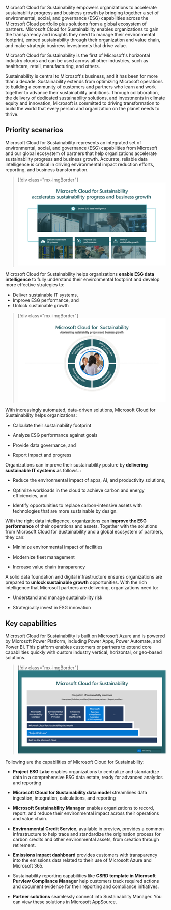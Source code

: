 Microsoft Cloud for Sustainability empowers organizations to accelerate sustainability progress and business growth by bringing together a set of environmental, social, and governance (ESG) capabilities across the Microsoft Cloud portfolio plus solutions from a global ecosystem of partners. Microsoft Cloud for Sustainability enables organizations to gain the transparency and insights they need to manage their environmental footprint, embed sustainability through their organization and value chain, and make strategic business investments that drive value.

Microsoft Cloud for Sustainability is the first of Microsoft's horizontal industry clouds and can be used across all other industries, such as healthcare, retail, manufacturing, and others.

Sustainability is central to Microsoft's business, and it has been for more than a decade. Sustainability extends from optimizing Microsoft operations to building a community of customers and partners who learn and work together to advance their sustainability ambitions. Through collaboration, the delivery of dedicated sustainability solutions, and investments in climate equity and innovation, Microsoft is committed to driving transformation to build the world that every person and organization on the planet needs to thrive.

## Priority scenarios

Microsoft Cloud for Sustainability represents an integrated set of environmental, social, and governance (ESG) capabilities from Microsoft and our global ecosystem of partners that help organizations accelerate sustainability progress and business growth. Accurate, reliable data intelligence is critical in driving environmental impact reduction efforts, reporting, and business transformation.

> [!div class="mx-imgBorder"]
> [![Diagram showing how Microsoft Cloud for Sustainability accelerates sustainability progress and business growth.](../media/accelerate.png)](../media/accelerate.png#lightbox)

Microsoft Cloud for Sustainability helps organizations **enable ESG  data intelligence** to fully understand their environmental footprint and develop more effective strategies to:

- Deliver sustainable IT systems,
- Improve ESG performance, and
- Unlock sustainable growth

> [!div class="mx-imgBorder"]
> [![Diagram showing how Microsoft Cloud for Sustainability accelerates sustainability progress and business growth in a wheel format.](../media/wheel.png)](../media/wheel.png#lightbox)

With increasingly automated, data-driven solutions, Microsoft Cloud for Sustainability helps organizations:

- Calculate their sustainability footprint

- Analyze ESG performance against goals

- Provide data governance, and

- Report impact and progress

Organizations can improve their sustainability posture by **delivering sustainable IT systems** as follows. :

- Reduce the environmental impact of apps, AI, and productivity solutions,

- Optimize workloads in the cloud to achieve carbon and energy efficiencies, and

- Identify opportunities to replace carbon-intensive assets with technologies that are more sustainable by design.

With the right data intelligence, organizations can **improve the ESG performance** of their operations and assets. Together with the solutions from Microsoft Cloud for Sustainability and a global ecosystem of partners, they can:

- Minimize environmental impact of facilities

- Modernize fleet management

- Increase value chain transparency

A solid data foundation and digital infrastructure ensures organizations are prepared to **unlock sustainable growth** opportunities. With the rich intelligence that Microsoft partners are delivering, organizations need to:

- Understand and manage sustainability risk

- Strategically invest in ESG innovation

## Key capabilities

Microsoft Cloud for Sustainability is built on Microsoft Azure and is powered by Microsoft Power Platform, including Power Apps, Power Automate, and Power BI. This platform enables customers or partners to extend core capabilities quickly with custom industry vertical, horizontal, or geo-based solutions.

> [!div class="mx-imgBorder"]
> [![Diagram showing how Microsoft Cloud for Sustainability supports an ecosystem of sustainability solutions.](../media/ecosystem.png)](../media/ecosystem.png#lightbox)

Following are the capabilities of Microsoft Cloud for Sustainability:

- **Project ESG Lake** enables organizations to centralize and standardize data in a comprehensive ESG data estate, ready for advanced analytics and reporting

- **Microsoft Cloud for Sustainability data model** streamlines data ingestion, integration, calculations, and reporting

- **Microsoft Sustainability Manager** enables organizations to record, report, and reduce their environmental impact across their operations and value chain.

- **Environmental Credit Service**, available in preview, provides a common infrastructure to help trace and standardize the origination process for carbon credits and other environmental assets, from creation through retirement.

- **Emissions impact dashboard** provides customers with transparency into the emissions data related to their use of Microsoft Azure and Microsoft 365.

- Sustainability reporting capabilities like **CSRD template in Microsoft Purview Compliance Manager** help customers track required actions and document evidence for their reporting and compliance initiatives.

- **Partner solutions** seamlessly connect into Sustainability Manager. You can view these solutions in Microsoft AppSource.
